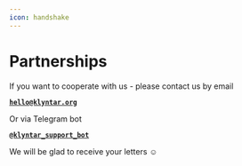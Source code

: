 ```yaml
---
icon: handshake
---
```


# Partnerships

If you want to cooperate with us - please contact us by email&#x20;

[**`hello@klyntar.org`**](mailto:hello@klyntar.org)

Or via Telegram bot

[**`@klyntar_support_bot`**](https://t.me/@klyntar\_support\_bot)

We will be glad to receive your letters :relaxed:
